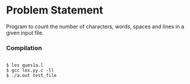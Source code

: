 Problem Statement
=================

Program to count the number of characters, words, spaces and lines in a given input file.


### Compilation

```

$ lex ques1a.l
$ gcc lex.yy.c -ll
$ ./a.out test_file

```



